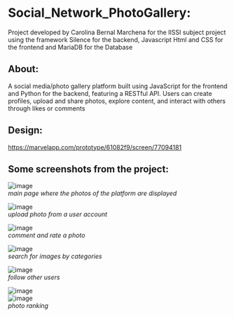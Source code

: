 # Social_Network_PhotoGallery:

Project developed by Carolina Bernal Marchena for the IISSI subject project using the framework Silence for the backend, Javascript Html and CSS for the frontend and MariaDB for the Database

## About:
A social media/photo gallery platform built using JavaScript for the frontend and Python for the backend, featuring a RESTful API. Users can create profiles, upload and share photos, explore content, and interact with others through likes or comments

## Design: 
https://marvelapp.com/prototype/61082f9/screen/77094181

## Some screenshots from the project:

![image](https://github.com/CarolinaBernalMarchena/Social_Network_PhotoGallery/assets/62402017/ea076fde-926c-4499-a47b-1fba699c17da)  
*main page where the photos of the platform are displayed*  

![image](https://github.com/CarolinaBernalMarchena/Social_Network_PhotoGallery/assets/62402017/a28dc329-9b91-44a3-8289-c4e70e2cfc17)  
*upload photo from a user account*  

![image](https://github.com/CarolinaBernalMarchena/Social_Network_PhotoGallery/assets/62402017/fdb943f3-9887-4576-a26c-d8d09fc3f2b7)  
*comment and rate a photo*  

![image](https://github.com/CarolinaBernalMarchena/Social_Network_PhotoGallery/assets/62402017/609d21a7-763b-40e0-bd5e-24e98f2e4bc6)  
*search for images by categories*  

![image](https://github.com/CarolinaBernalMarchena/Social_Network_PhotoGallery/assets/62402017/6fa8d992-1193-4b26-b97e-337f39e9ef28)  
*follow other users*

![image](https://github.com/CarolinaBernalMarchena/Social_Network_PhotoGallery/assets/62402017/9651b25c-f67c-4c5b-866a-a707a1ea234f)  
![image](https://github.com/CarolinaBernalMarchena/Social_Network_PhotoGallery/assets/62402017/0fb06e17-322f-4e6a-a6eb-c127f93bd406)  
*photo ranking*   








